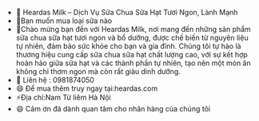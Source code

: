 - 👋 Heardas Milk – Dịch Vụ Sữa Chua Sữa Hạt Tươi Ngon, Lành Mạnh
- 👀Bạn muốn mua loại sữa nào
- 🌱Chào mừng bạn đến với Heardas Milk, nơi mang đến những sản phẩm sữa chua sữa hạt tươi ngon và bổ dưỡng, được chế biến từ nguyên liệu tự nhiên, đảm bảo sức khỏe cho bạn và gia đình. Chúng tôi tự hào là thương hiệu cung cấp sữa chua sữa hạt chất lượng cao, với sự kết hợp hoàn hảo giữa sữa hạt và các thành phần tự nhiên, tạo nên một món ăn không chỉ thơm ngon mà còn rất giàu dinh dưỡng.
- 💞️ Liên hệ : 0981874050
- 😄 Để mua thêm truy ngay tại:heardas.com
- ⚡Địa chỉ:Nam Từ liêm Hà Nội
- 😄 Cảm ơn đã dành quan tâm cho nhãn hàng của chúng tôi
<!---
HeardasMilk/HeardasMilk is a ✨ special ✨ repository because its `README.md` (this file) appears on your GitHub profile.
You can click the Preview link to take a look at your changes.
--->
